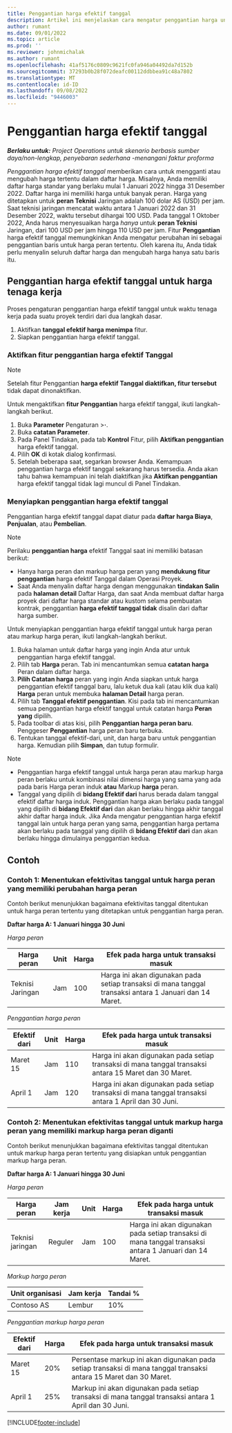 ```yaml
---
title: Penggantian harga efektif tanggal
description: Artikel ini menjelaskan cara mengatur penggantian harga untuk harga tertentu dalam daftar harga.
author: rumant
ms.date: 09/01/2022
ms.topic: article
ms.prod: ''
ms.reviewer: johnmichalak
ms.author: rumant
ms.openlocfilehash: 41af5176c0809c9621fc0fa946a04492da7d152b
ms.sourcegitcommit: 37293b0b28f072deafc00112ddbbea91c48a7802
ms.translationtype: MT
ms.contentlocale: id-ID
ms.lasthandoff: 09/08/2022
ms.locfileid: "9446003"
---
```

# <a name="date-effective-price-overrides"></a>Penggantian harga efektif tanggal 

_**Berlaku untuk:** Project Operations untuk skenario berbasis sumber daya/non-lengkap, penyebaran sederhana -menangani faktur proforma_

*Penggantian harga efektif tanggal* memberikan cara untuk mengganti atau mengubah harga tertentu dalam daftar harga. Misalnya, Anda memiliki daftar harga standar yang berlaku mulai 1 Januari 2022 hingga 31 Desember 2022. Daftar harga ini memiliki harga untuk banyak peran. Harga yang ditetapkan untuk **peran Teknisi** Jaringan adalah 100 dolar AS (USD) per jam. Saat teknisi jaringan mencatat waktu antara 1 Januari 2022 dan 31 Desember 2022, waktu tersebut dihargai 100 USD. Pada tanggal 1 Oktober 2022, Anda harus menyesuaikan harga *hanya* untuk **peran Teknisi** Jaringan, dari 100 USD per jam hingga 110 USD per jam. Fitur **Penggantian** harga efektif tanggal memungkinkan Anda mengatur perubahan ini sebagai penggantian baris untuk harga peran tertentu. Oleh karena itu, Anda tidak perlu menyalin seluruh daftar harga dan mengubah harga hanya satu baris itu.

## <a name="date-effective-price-overrides-for-labor-pricing"></a>Penggantian harga efektif tanggal untuk harga tenaga kerja

Proses pengaturan penggantian harga efektif tanggal untuk waktu tenaga kerja pada suatu proyek terdiri dari dua langkah dasar.

1. Aktifkan **tanggal efektif harga menimpa** fitur.
1. Siapkan penggantian harga efektif tanggal.

### <a name="enable-the-date-effective-price-overrides-feature"></a>Aktifkan fitur penggantian harga efektif Tanggal

> [!NOTE]
> Setelah fitur Penggantian **harga efektif Tanggal diaktifkan, fitur tersebut** tidak dapat dinonaktifkan.

Untuk mengaktifkan **fitur Penggantian** harga efektif tanggal, ikuti langkah-langkah berikut.

1. Buka **Parameter** Pengaturan \>**·**.
1. Buka **catatan Parameter**.
1. Pada Panel Tindakan, pada tab **Kontrol** Fitur, pilih **Aktifkan penggantian** harga efektif tanggal.
1. Pilih **OK** di kotak dialog konfirmasi.
1. Setelah beberapa saat, segarkan browser Anda. Kemampuan penggantian harga efektif tanggal sekarang harus tersedia. Anda akan tahu bahwa kemampuan ini telah diaktifkan jika **Aktifkan penggantian** harga efektif tanggal tidak lagi muncul di Panel Tindakan.

### <a name="set-up-a-date-effective-price-override"></a>Menyiapkan penggantian harga efektif tanggal

Penggantian harga efektif tanggal dapat diatur pada **daftar harga Biaya**, **Penjualan**, atau **Pembelian**.

> [!NOTE]
>Perilaku **penggantian harga** efektif Tanggal saat ini memiliki batasan berikut:
>
> - Hanya harga peran dan markup harga peran yang **mendukung fitur penggantian** harga efektif Tanggal dalam Operasi Proyek.
> - Saat Anda menyalin daftar harga dengan menggunakan **tindakan Salin** pada **halaman detail** Daftar Harga, dan saat Anda membuat daftar harga proyek dari daftar harga standar atau kustom selama pembuatan kontrak, penggantian **harga efektif tanggal tidak** disalin dari daftar harga sumber.

Untuk menyiapkan penggantian harga efektif tanggal untuk harga peran atau markup harga peran, ikuti langkah-langkah berikut.

1. Buka halaman untuk daftar harga yang ingin Anda atur untuk penggantian harga efektif tanggal.
1. Pilih tab **Harga** peran. Tab ini mencantumkan semua **catatan harga** Peran dalam daftar harga.
1. **Pilih Catatan harga** peran yang ingin Anda siapkan untuk harga penggantian efektif tanggal baru, lalu ketuk dua kali (atau klik dua kali) **Harga** peran untuk membuka **halaman Detail** harga peran.
1. Pilih tab **Tanggal efektif penggantian**. Kisi pada tab ini mencantumkan semua penggantian harga efektif tanggal untuk catatan harga **Peran yang** dipilih.
1. Pada toolbar di atas kisi, pilih **Penggantian harga peran baru**. Penggeser **Penggantian** harga peran baru terbuka.
1. Tentukan tanggal efektif-dari, unit, dan harga baru untuk penggantian harga. Kemudian pilih **Simpan**, dan tutup formulir.

> [!NOTE]
> - Penggantian harga efektif tanggal untuk harga peran atau markup harga peran berlaku untuk kombinasi nilai dimensi harga yang sama yang ada pada baris Harga peran induk **atau** Markup **harga** peran.
> - Tanggal yang dipilih di **bidang Efektif dari** harus berada dalam tanggal efektif daftar harga induk. Penggantian harga akan berlaku pada tanggal yang dipilih di **bidang Efektif dari** dan akan berlaku hingga akhir tanggal akhir daftar harga induk. Jika Anda mengatur penggantian harga efektif tanggal lain untuk harga peran yang sama, penggantian harga pertama akan berlaku pada tanggal yang dipilih di **bidang Efektif dari** dan akan berlaku hingga dimulainya penggantian kedua.

## <a name="examples"></a>Contoh

### <a name="example-1-determining-date-effectivity-for-a-role-price-that-has-role-price-overrides"></a>Contoh 1: Menentukan efektivitas tanggal untuk harga peran yang memiliki perubahan harga peran

Contoh berikut menunjukkan bagaimana efektivitas tanggal ditentukan untuk harga peran tertentu yang ditetapkan untuk penggantian harga peran.

**Daftar harga A: 1 Januari hingga 30 Juni**

*Harga peran*

| Harga peran | Unit | Harga | Efek pada harga untuk transaksi masuk |
|---|---|---|---|
| Teknisi Jaringan | Jam | 100 | Harga ini akan digunakan pada setiap transaksi di mana tanggal transaksi antara 1 Januari dan 14 Maret. |

*Penggantian harga peran*

| Efektif dari | Unit | Harga | Efek pada harga untuk transaksi masuk |
|---|---|---|---|
| Maret 15 | Jam | 110 | Harga ini akan digunakan pada setiap transaksi di mana tanggal transaksi antara 15 Maret dan 30 Maret. |
| April 1 | Jam | 120 | Harga ini akan digunakan pada setiap transaksi di mana tanggal transaksi antara 1 April dan 30 Juni. |

### <a name="example-2-determining-date-effectivity-for-a-role-price-markup-that-has-role-price-markup-overrides"></a>Contoh 2: Menentukan efektivitas tanggal untuk markup harga peran yang memiliki markup harga peran diganti

Contoh berikut menunjukkan bagaimana efektivitas tanggal ditentukan untuk markup harga peran tertentu yang disiapkan untuk penggantian markup harga peran.

**Daftar harga A: 1 Januari hingga 30 Juni**

*Harga peran*

| Harga peran | Jam kerja | Unit | Harga | Efek pada harga untuk transaksi masuk |
|---|---|---|---|---|
| Teknisi jaringan | Reguler | Jam | 100 | Harga ini akan digunakan pada setiap transaksi di mana tanggal transaksi antara 1 Januari dan 14 Maret. |

*Markup harga peran*

| Unit organisasi | Jam kerja | Tandai % |
|---|---|---|
| Contoso AS | Lembur | 10% |

*Penggantian markup harga peran*

| Efektif dari | Harga | Efek pada harga untuk transaksi masuk |
|---|---|---|
| Maret 15 | 20% | Persentase markup ini akan digunakan pada setiap transaksi di mana tanggal transaksi antara 15 Maret dan 30 Maret. |
| April 1 | 25% | Markup ini akan digunakan pada setiap transaksi di mana tanggal transaksi antara 1 April dan 30 Juni. |

[!INCLUDE[footer-include](../includes/footer-banner.md)]
